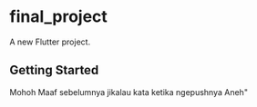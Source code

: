 # final_project

A new Flutter project.

## Getting Started

Mohoh Maaf sebelumnya jikalau kata ketika ngepushnya Aneh" 
